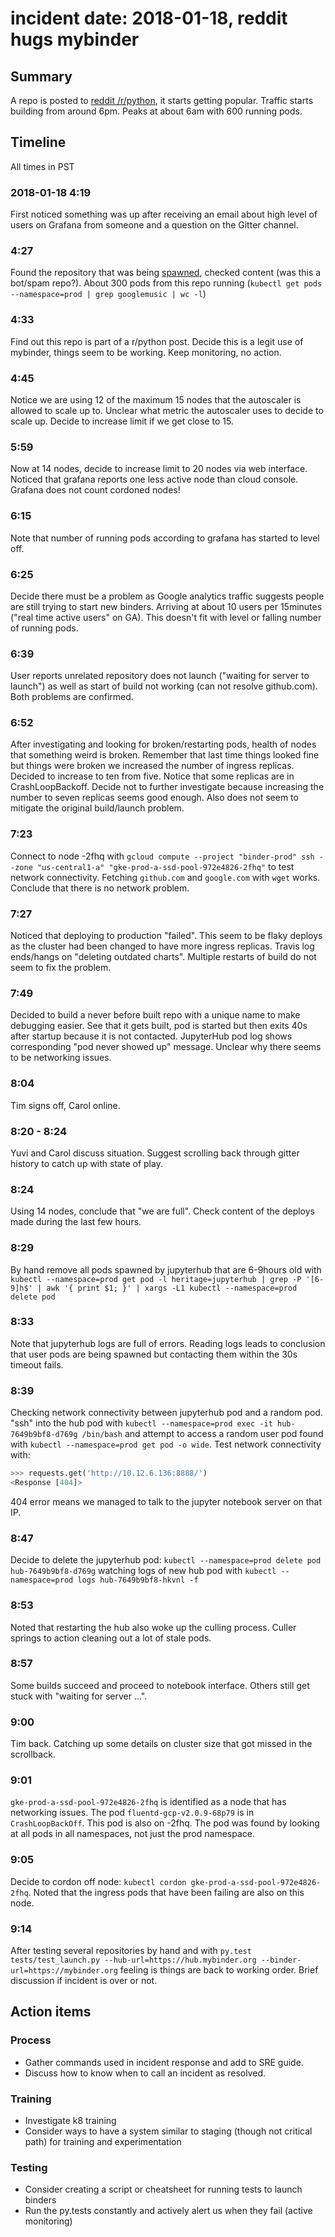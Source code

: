 # incident date: 2018-01-18, reddit hugs mybinder

## Summary

A repo is posted to [reddit /r/python](https://www.reddit.com/r/Python/comments/7r6e6w/visualize_your_mostplayed_artists_tracks_and/), it starts getting popular. Traffic starts
building from around 6pm. Peaks at about 6am with 600 running pods.


## Timeline

All times in PST

### 2018-01-18 4:19

First noticed something was up after receiving an email about high level of users on Grafana from someone and a question on the Gitter channel.

### 4:27

Found the repository that was being [spawned](https://github.com/N2ITN/GoogleMusicFavs/), checked content (was this a bot/spam repo?). About 300 pods from this repo running (`kubectl get pods --namespace=prod | grep googlemusic | wc -l`)

### 4:33

Find out this repo is part of a r/python post. Decide this is a legit use of mybinder, things seem to be working. Keep monitoring, no action.

### 4:45

Notice we are using 12 of the maximum 15 nodes that the autoscaler is allowed to scale up to. Unclear what metric the autoscaler uses to decide to scale up. Decide to increase limit if we get close to 15.

### 5:59

Now at 14 nodes, decide to increase limit to 20 nodes via web interface. Noticed that grafana reports one less active node than cloud console. Grafana does not count cordoned nodes!

### 6:15

Note that number of running pods according to grafana has started to level off.

### 6:25

Decide there must be a problem as Google analytics traffic suggests people are still trying to start new binders. Arriving at about 10 users per 15minutes ("real time active users" on GA). This doesn't fit with level or falling number of running pods.

### 6:39

User reports unrelated repository does not launch ("waiting for server to launch") as well as start of build not working (can not resolve github.com). Both problems are confirmed.

### 6:52

After investigating and looking for broken/restarting pods, health of nodes that something weird is broken. Remember that last time things looked fine but things were broken we increased the number of ingress replicas. Decided to increase to ten from five. Notice that some replicas are in CrashLoopBackoff. Decide not to further investigate because increasing the number to seven replicas seems good enough. Also does not seem to mitigate the original build/launch problem.

### 7:23

Connect to node -2fhq with `gcloud compute --project "binder-prod" ssh --zone "us-central1-a" "gke-prod-a-ssd-pool-972e4826-2fhq"` to test network connectivity. Fetching `github.com` and `google.com` with `wget` works. Conclude that there is no network problem.

### 7:27

Noticed that deploying to production "failed". This seem to be flaky deploys as the cluster had been changed to have more ingress replicas. Travis log ends/hangs on "deleting outdated charts". Multiple restarts of build do not seem to fix the problem.

### 7:49

Decided to build a never before built repo with a unique name to make debugging easier. See that it gets built, pod is started but then exits 40s after startup because it is not contacted. JupyterHub pod log shows corresponding "pod never showed up" message. Unclear why there seems to be networking issues.

### 8:04

Tim signs off, Carol online.

### 8:20 - 8:24

Yuvi and Carol discuss situation. Suggest scrolling back through gitter history to catch up with state of play.

### 8:24

Using 14 nodes, conclude that "we are full". Check content of the deploys made during the last few hours.

### 8:29

By hand remove all pods spawned by jupyterhub that are 6-9hours old with `kubectl --namespace=prod get pod -l heritage=jupyterhub | grep -P '[6-9]h$' | awk '{ print $1; }' | xargs -L1 kubectl --namespace=prod delete pod`

### 8:33

Note that jupyterhub logs are full of errors. Reading logs leads to conclusion that user pods are being spawned but contacting them within the 30s timeout fails.

### 8:39

Checking network connectivity between jupyterhub pod and a random pod. "ssh" into the hub pod with `kubectl --namespace=prod exec -it hub-7649b9bf8-d769g /bin/bash` and attempt to access a random user pod found with `kubectl --namespace=prod get pod -o wide`. Test network connectivity with:
```python
>>> requests.get('http://10.12.6.136:8888/')
<Response [404]>
```
404 error means we managed to talk to the jupyter notebook server on that IP.

### 8:47

Decide to delete the jupyterhub pod: `kubectl --namespace=prod delete pod hub-7649b9bf8-d769g`
watching logs of new hub pod with `kubectl --namespace=prod logs hub-7649b9bf8-hkvnl -f`

### 8:53

Noted that restarting the hub also woke up the culling process. Culler springs to action cleaning out a lot of stale pods.

### 8:57

Some builds succeed and proceed to notebook interface. Others still get stuck with "waiting for server ...".

### 9:00

Tim back. Catching up some details on cluster size that got missed in the scrollback.

### 9:01

`gke-prod-a-ssd-pool-972e4826-2fhq` is identified as a node that has networking issues. The pod `fluentd-gcp-v2.0.9-68p79` is in `CrashLoopBackOff`. This pod is also on -2fhq. The pod was found by looking at all pods in all namespaces, not just the prod namespace.

### 9:05

Decide to cordon off node: `kubectl cordon gke-prod-a-ssd-pool-972e4826-2fhq`. Noted that the ingress pods that have been failing are also on this node.

### 9:14

After testing several repositories by hand and with `py.test tests/test_launch.py --hub-url=https://hub.mybinder.org --binder-url=https://mybinder.org` feeling is things are back to working order. Brief discussion if incident is over or not.


## Action items

### Process

- Gather commands used in incident response and add to SRE guide.
- Discuss how to know when to call an incident as resolved.


### Training

- Investigate k8 training
- Consider ways to have a system similar to staging (though not critical path) for training and experimentation

### Testing

- Consider creating a script or cheatsheet for running tests to launch binders
- Run the py.tests constantly and actively alert us when they fail (active monitoring)
